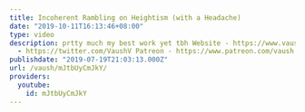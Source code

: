 ```yaml
---
title: Incoherent Rambling on Heightism (with a Headache)
date: "2019-10-11T16:13:46+08:00"
type: video
description: prtty much my best work yet tbh Website - https://www.vaush.gg/ Twitter
  - https://twitter.com/VaushV Patreon - https://www.patreon.com/vaush Donate - https://www.paypal.me/vaush
publishdate: "2019-07-19T21:03:13.000Z"
url: /vaush/mJtbUyCmJkY/
providers:
  youtube:
    id: mJtbUyCmJkY
---
```

